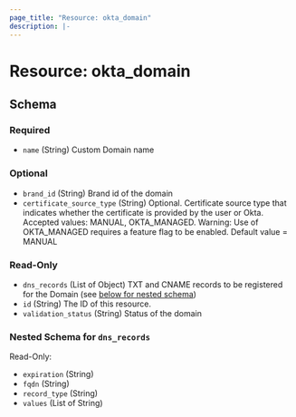 ```yaml
---
page_title: "Resource: okta_domain"
description: |-
---
```


# Resource: okta_domain

<!-- schema generated by tfplugindocs -->

## Schema

### Required

- `name` (String) Custom Domain name

### Optional

- `brand_id` (String) Brand id of the domain
- `certificate_source_type` (String) Optional. Certificate source type that indicates whether the certificate is provided by the user or Okta. Accepted values: MANUAL, OKTA_MANAGED. Warning: Use of OKTA_MANAGED requires a feature flag to be enabled. Default value = MANUAL

### Read-Only

- `dns_records` (List of Object) TXT and CNAME records to be registered for the Domain (see [below for nested schema](#nestedatt--dns_records))
- `id` (String) The ID of this resource.
- `validation_status` (String) Status of the domain

<a id="nestedatt--dns_records"></a>

### Nested Schema for `dns_records`

Read-Only:

- `expiration` (String)
- `fqdn` (String)
- `record_type` (String)
- `values` (List of String)
